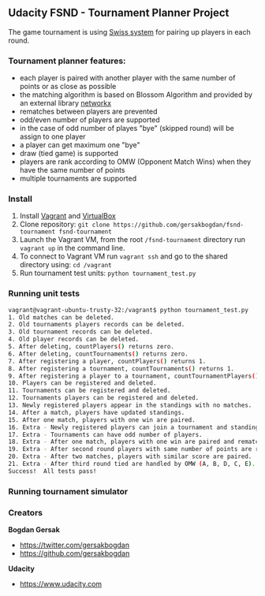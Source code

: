 ## Udacity FSND - Tournament Planner Project
The game tournament is using [Swiss system](https://en.wikipedia.org/wiki/Swiss-system_tournament) for pairing up players in each round.

### Tournament planner features:
  - each player is paired with another player with the same number of points or as close as possible
  - the matching algorithm is based on Blossom Algorithm and provided by an external library [networkx](networkx.github.io)
  - rematches between players are prevented
  - odd/even number of players are supported
  - in the case of odd number of playes "bye" (skipped round) will be assign to one player
  - a player can get maximum one "bye"
  - draw (tied game) is supported
  - players are rank according to OMW (Opponent Match Wins) when they have the same number of points
  - multiple tournaments are supported

### Install

1. Install [Vagrant](https://www.vagrantup.com/) and [VirtualBox](https://www.virtualbox.org/)
2. Clone repository: `git clone https://github.com/gersakbogdan/fsnd-tournament fsnd-tournament`
3. Launch the Vagrant VM, from the root `/fsnd-tournament` directory run `vagrant up` in the command line.
4. To connect to Vagrant VM run `vagrant ssh` and go to the shared directory using: `cd /vagrant`
5. Run tournament test units: `python tournament_test.py`

### Running unit tests
```bash
vagrant@vagrant-ubuntu-trusty-32:/vagrant$ python tournament_test.py
1. Old matches can be deleted.
2. Old tournaments players records can be deleted.
3. Old tournament records can be deleted.
4. Old player records can be deleted.
5. After deleting, countPlayers() returns zero.
6. After deleting, countTournaments() returns zero.
7. After registering a player, countPlayers() returns 1.
8. After registering a tournament, countTournaments() returns 1.
9. After registering a player to a tournament, countTournamentPlayers() returns 1.
10. Players can be registered and deleted.
11. Tournaments can be registered and deleted.
12. Tournaments players can be registered and deleted.
13. Newly registered players appear in the standings with no matches.
14. After a match, players have updated standings.
15. After one match, players with one win are paired.
16. Extra - Newly registered players can join a tournament and standings are correct.
17. Extra - Tournaments can have odd number of players.
18. Extra - After one match, players with one win are paired and rematches are prevented (D against C).
19. Extra - After second round players with same number of points are ranked by OMW.
20. Extra - After two matches, players with similar score are paired.
21. Extra - After third round tied are handled by OMW (A, B, D, C, E).
Success!  All tests pass!
```

### Running tournament simulator

### Creators

**Bogdan Gersak**

* <https://twitter.com/gersakbogdan>
* <https://github.com/gersakbogdan>

**Udacity**

* <https://www.udacity.com>
